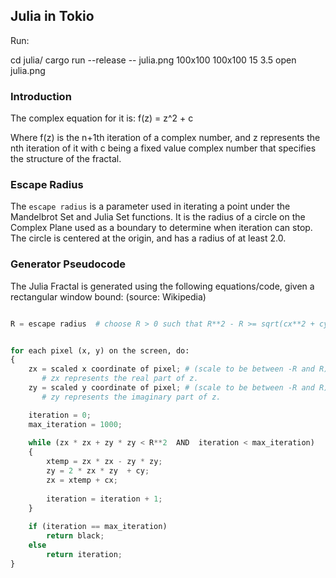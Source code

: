 ## Julia in Tokio

Run:

cd julia/
cargo run --release -- julia.png 100x100 100x100 15 3.5
open julia.png

### Introduction

The complex equation for it is:
f(z) = z^2 + c

Where f(z) is the n+1th iteration of a complex number, and z represents the nth iteration of it with c being a fixed value
complex number that specifies the structure of the fractal.

### Escape Radius

The `escape radius` is a parameter used in iterating a point under the Mandelbrot Set and Julia Set functions. 
It is the radius of a circle on the Complex Plane used as a boundary to determine when iteration can stop. 
The circle is centered at the origin, and has a radius of at least 2.0.

### Generator Pseudocode

The Julia Fractal is generated using the following equations/code, given a rectangular window bound:
(source: Wikipedia)

```python

R = escape radius  # choose R > 0 such that R**2 - R >= sqrt(cx**2 + cy**2)


for each pixel (x, y) on the screen, do:   
{
    zx = scaled x coordinate of pixel; # (scale to be between -R and R)
       # zx represents the real part of z.
    zy = scaled y coordinate of pixel; # (scale to be between -R and R)
       # zy represents the imaginary part of z.

    iteration = 0;
    max_iteration = 1000;
  
    while (zx * zx + zy * zy < R**2  AND  iteration < max_iteration) 
    {
        xtemp = zx * zx - zy * zy;
        zy = 2 * zx * zy  + cy;
        zx = xtemp + cx;
    
        iteration = iteration + 1;
    }
  
    if (iteration == max_iteration)
        return black;
    else
        return iteration;
}
```
